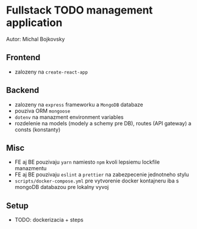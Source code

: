 # Fullstack TODO management application

Autor: Michal Bojkovsky

## Frontend

- zalozeny na `create-react-app`

## Backend

- zalozeny na `express` frameworku a `MongoDB` databaze
- pouziva ORM `mongoose`
- `dotenv` na manazment environment variables
- rozdelenie na models (modely a schemy pre DB), routes (API gateway) a consts (konstanty)

## Misc

- FE aj BE pouzivaju `yarn` namiesto `npm` kvoli lepsiemu lockfile manazmentu
- FE aj BE pouzivaju `eslint` a `prettier` na zabezpecenie jednotneho stylu 
- `scripts/docker-compose.yml` pre vytvorenie docker kontajneru iba s mongoDB databazou pre lokalny vyvoj

## Setup

- TODO: dockerizacia + steps
